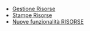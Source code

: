 - [Gestione Risorse](Sorgenti/MB/DOC_OGG/P_BRRI01)
- [Stampe Risorse](Sorgenti/MB/DOC_OGG/P_BRRI51)
- [Nuove funzionalità RISORSE](Sorgenti/MB/DOC_OPE/BRRISO_01)
